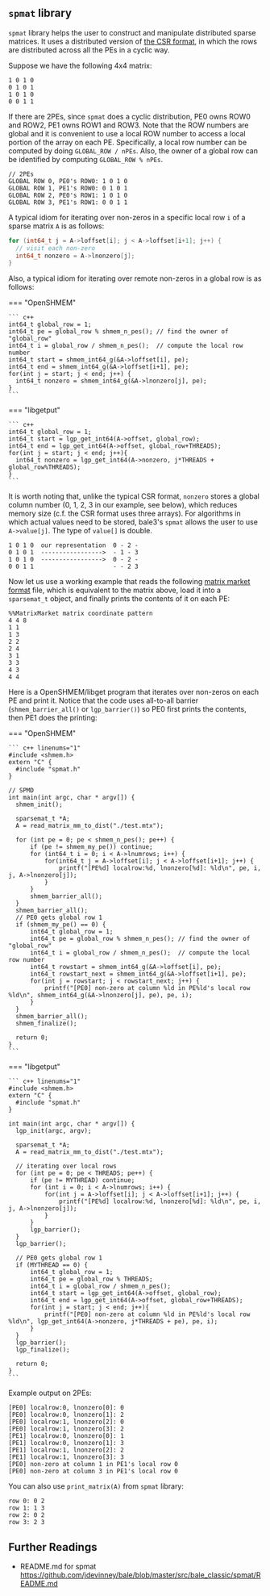 ## `spmat` library

`spmat` library helps the user to construct and manipulate distributed sparse matrices. It uses a distributed version of [the CSR format](https://en.wikipedia.org/wiki/Sparse_matrix), in which the rows are distributed across all the PEs in a cyclic way.

Suppose we have the following 4x4 matrix:

```
1 0 1 0
0 1 0 1
1 0 1 0
0 0 1 1
```

If there are 2PEs, since `spmat` does a cyclic distribution, PE0 owns ROW0 and ROW2, PE1 owns ROW1 and ROW3. Note that the ROW numbers are global and it is convenient to use a local ROW number to access a local portion of the array on each PE. Specifically, a local row number can be computed by doing `GLOBAL_ROW / nPEs`. Also, the owner of a global row can be identified by computing `GLOBAL_ROW % nPEs`.

```
// 2PEs
GLOBAL ROW 0, PE0's ROW0: 1 0 1 0
GLOBAL ROW 1, PE1's ROW0: 0 1 0 1
GLOBAL ROW 2, PE0's ROW1: 1 0 1 0
GLOBAL ROW 3, PE1's ROW1: 0 0 1 1
```

A typical idiom for iterating over non-zeros in a specific local row `i` of a sparse matrix `A` is as follows:

``` c++
for (int64_t j = A->loffset[i]; j < A->loffset[i+1]; j++) {
  // visit each non-zero
  int64_t nonzero = A->lnonzero[j];
}
```

Also, a typical idiom for iterating over remote non-zeros in a global row is as follows:

=== "OpenSHMEM"

    ``` c++
    int64_t global_row = 1;
    int64_t pe = global_row % shmem_n_pes(); // find the owner of "global_row"
    int64_t i = global_row / shmem_n_pes();  // compute the local row number
    int64_t start = shmem_int64_g(&A->loffset[i], pe);
    int64_t end = shmem_int64_g(&A->loffset[i+1], pe);
    for(int j = start; j < end; j++) {
      int64_t nonzero = shmem_int64_g(&A->lnonzero[j], pe);
    }
    ```
    
=== "libgetput"

    ``` c++
    int64_t global_row = 1;
    int64_t start = lgp_get_int64(A->offset, global_row);
    int64_t end = lgp_get_int64(A->offset, global_row+THREADS);
    for(int j = start; j < end; j++){
      int64_t nonzero = lgp_get_int64(A->nonzero, j*THREADS + global_row%THREADS);
    }
    ```

It is worth noting that, unlike the typical CSR format, `nonzero` stores a global column number (0, 1, 2, 3 in our example, see below), which reduces memory size (c.f. the CSR format uses three arrays). For algorithms in which actual values need to be stored, bale3's  `spmat` allows the user to use `A->value[j]`. The type of `value[]` is double.

```
1 0 1 0  our representation  0 - 2 -
0 1 0 1  ----------------->  - 1 - 3
1 0 1 0  ----------------->  0 - 2 -
0 0 1 1                      - - 2 3
```

Now let us use a working example that reads the following [matrix market format](https://math.nist.gov/MatrixMarket/formats.html) file, which is equivalent to the matrix above, load it into a `sparsemat_t` object, and finally prints the contents of it on each PE:

``` title="test.mtx"
%%MatrixMarket matrix coordinate pattern
4 4 8
1 1
1 3
2 2
2 4
3 1
3 3
4 3
4 4
```

Here is a OpenSHMEM/libget program that iterates over non-zeros on each PE and print it. Notice that the code uses all-to-all barrier (`shmem_barrier_all()` or `lgp_barrier()`) so PE0 first prints the contents, then PE1 does the printing:

=== "OpenSHMEM"

    ``` c++ linenums="1"
    #include <shmem.h>
    extern "C" {
      #include "spmat.h"
    }

    // SPMD
    int main(int argc, char * argv[]) {
      shmem_init();
    
      sparsemat_t *A;
      A = read_matrix_mm_to_dist("./test.mtx");
    
      for (int pe = 0; pe < shmem_n_pes(); pe++) {
          if (pe != shmem_my_pe()) continue;
          for (int64_t i = 0; i < A->lnumrows; i++) {
              for(int64_t j = A->loffset[i]; j < A->loffset[i+1]; j++) {
                  printf("[PE%d] localrow:%d, lnonzero[%d]: %ld\n", pe, i, j, A->lnonzero[j]);
              }
          }
          shmem_barrier_all();
      }
      shmem_barrier_all();
      // PE0 gets global row 1
      if (shmem_my_pe() == 0) {
          int64_t global_row = 1;
          int64_t pe = global_row % shmem_n_pes(); // find the owner of "global_row"
          int64_t i = global_row / shmem_n_pes();  // compute the local row number
          int64_t rowstart = shmem_int64_g(&A->loffset[i], pe);
          int64_t rowstart_next = shmem_int64_g(&A->loffset[i+1], pe);
          for(int j = rowstart; j < rowstart_next; j++) {
              printf("[PE0] non-zero at column %ld in PE%ld's local row %ld\n", shmem_int64_g(&A->lnonzero[j], pe), pe, i);
          }
      }
      shmem_barrier_all();
      shmem_finalize();

      return 0;
    }
    ```

=== "libgetput"

    ``` c++ linenums="1"
    #include <shmem.h>
    extern "C" {
      #include "spmat.h"
    }

    int main(int argc, char * argv[]) {
      lgp_init(argc, argv);

      sparsemat_t *A;
      A = read_matrix_mm_to_dist("./test.mtx");

      // iterating over local rows
      for (int pe = 0; pe < THREADS; pe++) {
          if (pe != MYTHREAD) continue;
          for (int i = 0; i < A->lnumrows; i++) {
              for(int j = A->loffset[i]; j < A->loffset[i+1]; j++) {
                  printf("[PE%d] localrow:%d, lnonzero[%d]: %ld\n", pe, i, j, A->lnonzero[j]);
              }
          }
          lgp_barrier();
      }
      lgp_barrier();

      // PE0 gets global row 1
      if (MYTHREAD == 0) {
          int64_t global_row = 1;
          int64_t pe = global_row % THREADS;
          int64_t i = global_row / shmem_n_pes();
          int64_t start = lgp_get_int64(A->offset, global_row);
          int64_t end = lgp_get_int64(A->offset, global_row+THREADS);
          for(int j = start; j < end; j++){
              printf("[PE0] non-zero at column %ld in PE%ld's local row %ld\n", lgp_get_int64(A->nonzero, j*THREADS + pe), pe, i);
          }
      }
      lgp_barrier();
      lgp_finalize();

      return 0;
    }
    ```

Example output on 2PEs:

```
[PE0] localrow:0, lnonzero[0]: 0
[PE0] localrow:0, lnonzero[1]: 2
[PE0] localrow:1, lnonzero[2]: 0
[PE0] localrow:1, lnonzero[3]: 2
[PE1] localrow:0, lnonzero[0]: 1
[PE1] localrow:0, lnonzero[1]: 3
[PE1] localrow:1, lnonzero[2]: 2
[PE1] localrow:1, lnonzero[3]: 3
[PE0] non-zero at column 1 in PE1's local row 0
[PE0] non-zero at column 3 in PE1's local row 0
```

You can also use `print_matrix(A)` from `spmat` library:

```
row 0: 0 2
row 1: 1 3
row 2: 0 2
row 3: 2 3
```

## Further Readings

- README.md for spmat <https://github.com/jdevinney/bale/blob/master/src/bale_classic/spmat/README.md>

